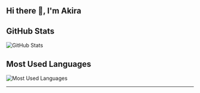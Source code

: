 ## Hi there 👋, I'm Akira

<!--
**akira-arch/akira-arch** is a ✨ _special_ ✨ repository because its `README.md` (this file) appears on your GitHub profile.

Here are some ideas to get you started:

- 🔭 I’m currently working on ...
- 🌱 I’m currently learning ...
- 👯 I’m looking to collaborate on ...
- 🤔 I’m looking for help with ...
- 💬 Ask me about ...
- 📫 How to reach me: ...
- 😄 Pronouns: ...
- ⚡ Fun fact: ...
-->

## GitHub Stats

![GitHub Stats](https://github-readme-stats.vercel.app/api?username=akira-arch&show_icons=true&theme=dark)

## Most Used Languages

![Most Used Languages](https://github-readme-stats.vercel.app/api/top-langs/?username=akira-arch&layout=compact&theme=dark)

---
